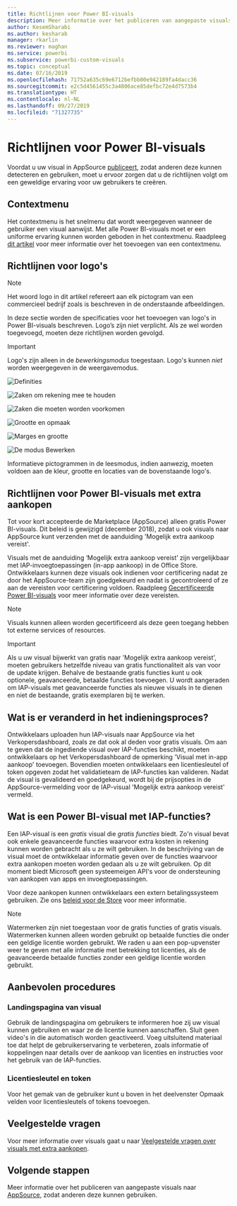 ```yaml
---
title: Richtlijnen voor Power BI-visuals
description: Meer informatie over het publiceren van aangepaste visuals naar AppSource, zodat anderen deze na aanschaf kunnen gebruiken.
author: KesemSharabi
ms.author: kesharab
manager: rkarlin
ms.reviewer: maghan
ms.service: powerbi
ms.subservice: powerbi-custom-visuals
ms.topic: conceptual
ms.date: 07/16/2019
ms.openlocfilehash: 71752a635c69e6712befbb00e942189fa4dacc36
ms.sourcegitcommit: e2c5d4561455c3a4806ace85defbc72e4d7573b4
ms.translationtype: HT
ms.contentlocale: nl-NL
ms.lasthandoff: 09/27/2019
ms.locfileid: "71327735"
---
```

# <a name="guidelines-for-power-bi-visuals"></a>Richtlijnen voor Power BI-visuals
Voordat u uw visual in AppSource [publiceert](https://docs.microsoft.com/power-bi/developer/office-store), zodat anderen deze kunnen detecteren en gebruiken, moet u ervoor zorgen dat u de richtlijnen volgt om een geweldige ervaring voor uw gebruikers te creëren. 

## <a name="context-menu"></a>Contextmenu
Het contextmenu is het snelmenu dat wordt weergegeven wanneer de gebruiker een visual aanwijst.
Met alle Power BI-visuals moet er een uniforme ervaring kunnen worden geboden in het contextmenu. Raadpleeg [dit artikel](https://github.com/Microsoft/PowerBI-visuals/blob/gh-pages/tutorials/building-bar-chart/adding-context-menu-to-the-bar.md) voor meer informatie over het toevoegen van een contextmenu.


## <a name="logo-guidelines"></a>Richtlijnen voor logo's
> [!NOTE]
> Het woord logo in dit artikel refereert aan elk pictogram van een commercieel bedrijf zoals is beschreven in de onderstaande afbeeldingen. 

In deze sectie worden de specificaties voor het toevoegen van logo's in Power BI-visuals beschreven. Logo’s zijn niet verplicht. Als ze wel worden toegevoegd, moeten deze richtlijnen worden gevolgd. 

> [!IMPORTANT]
> Logo's zijn alleen in de *bewerkingsmodus* toegestaan. Logo's kunnen *niet* worden weergegeven in de weergavemodus.


![Definities](media/guidelines-powerbi-visuals/definitions.png)

![Zaken om rekening mee te houden](media/guidelines-powerbi-visuals/things-to-keep-in-mind.png)

![Zaken die moeten worden voorkomen](media/guidelines-powerbi-visuals/things-to-avoid.png)

![Grootte en opmaak](media/guidelines-powerbi-visuals/size-and-format.png)

![Marges en grootte](media/guidelines-powerbi-visuals/margins-and-sizes.png)

![De modus Bewerken](media/guidelines-powerbi-visuals/logos-in-edit-mode.png)


Informatieve pictogrammen in de leesmodus, indien aanwezig, moeten voldoen aan de kleur, grootte en locaties van de bovenstaande logo's.

## <a name="guidelines-for-power-bi-visuals-with-additional-purchases"></a>Richtlijnen voor Power BI-visuals met extra aankopen

Tot voor kort accepteerde de Marketplace (AppSource) alleen gratis Power BI-visuals. Dit beleid is gewijzigd (december 2018), zodat u ook visuals naar AppSource kunt verzenden met de aanduiding 'Mogelijk extra aankoop vereist'. 

Visuals met de aanduiding ‘Mogelijk extra aankoop vereist’ zijn vergelijkbaar met IAP-invoegtoepassingen (in-app aankoop) in de Office Store. Ontwikkelaars kunnen deze visuals ook indienen voor certificering nadat ze door het AppSource-team zijn goedgekeurd en nadat is gecontroleerd of ze aan de vereisten voor certificering voldoen. Raadpleeg [Gecertificeerde Power BI-visuals](../power-bi-custom-visuals-certified.md) voor meer informatie over deze vereisten.

> [!NOTE]
> Visuals kunnen alleen worden gecertificeerd als deze geen toegang hebben tot externe services of resources.

>[!IMPORTANT]  
> Als u uw visual bijwerkt van gratis naar 'Mogelijk extra aankoop vereist', moeten gebruikers hetzelfde niveau van gratis functionaliteit als van voor de update krijgen. Behalve de bestaande gratis functies kunt u ook optionele, geavanceerde, betaalde functies toevoegen. U wordt aangeraden om IAP-visuals met geavanceerde functies als nieuwe visuals in te dienen en niet de bestaande, gratis exemplaren bij te werken.

## <a name="what-changed-in-the-submission-process"></a>Wat is er veranderd in het indieningsproces?

Ontwikkelaars uploaden hun IAP-visuals naar AppSource via het Verkopersdashboard, zoals ze dat ook al deden voor gratis visuals. Om aan te geven dat de ingediende visual over IAP-functies beschikt, moeten ontwikkelaars op het Verkopersdashboard de opmerking 'Visual met in-app aankoop' toevoegen. Bovendien moeten ontwikkelaars een licentiesleutel of token opgeven zodat het validatieteam de IAP-functies kan valideren. Nadat de visual is gevalideerd en goedgekeurd, wordt bij de prijsopties in de AppSource-vermelding voor de IAP-visual 'Mogelijk extra aankoop vereist' vermeld.

## <a name="what-is-a-power-bi-visual-with-iap-features"></a>Wat is een Power BI-visual met IAP-functies?

Een IAP-visual is een *gratis* visual die *gratis functies* biedt. Zo'n visual bevat ook enkele geavanceerde functies waarvoor extra kosten in rekening kunnen worden gebracht als u ze wilt gebruiken. In de beschrijving van de visual moet de ontwikkelaar informatie geven over de functies waarvoor extra aankopen moeten worden gedaan als u ze wilt gebruiken. Op dit moment biedt Microsoft geen systeemeigen API's voor de ondersteuning van aankopen van apps en invoegtoepassingen.

Voor deze aankopen kunnen ontwikkelaars een extern betalingssysteem gebruiken. Zie ons [beleid voor de Store](https://docs.microsoft.com/office/dev/store/validation-policies#2-apps-or-add-ins-can-display-certain-ads) voor meer informatie.

> [!NOTE]
> Watermerken zijn niet toegestaan voor de gratis functies of gratis visuals. Watermerken kunnen alleen worden gebruikt op betaalde functies die onder een geldige licentie worden gebruikt. We raden u aan een pop-upvenster weer te geven met alle informatie met betrekking tot licenties, als de geavanceerde betaalde functies zonder een geldige licentie worden gebruikt.  


## <a name="best-practices"></a>Aanbevolen procedures

### <a name="visual-landing-page"></a>Landingspagina van visual

Gebruik de landingspagina om gebruikers te informeren hoe zij uw visual kunnen gebruiken en waar ze de licentie kunnen aanschaffen. Sluit geen video's in die automatisch worden geactiveerd. Voeg uitsluitend materiaal toe dat helpt de gebruikerservaring te verbeteren, zoals informatie of koppelingen naar details over de aankoop van licenties en instructies voor het gebruik van de IAP-functies.

### <a name="license-key-and-token"></a>Licentiesleutel en token

Voor het gemak van de gebruiker kunt u boven in het deelvenster Opmaak velden voor licentiesleutels of tokens toevoegen.

## <a name="faq"></a>Veelgestelde vragen

Voor meer informatie over visuals gaat u naar [Veelgestelde vragen over visuals met extra aankopen](https://docs.microsoft.com/power-bi/power-bi-custom-visuals-faq#visuals-with-additional-purchases).

## <a name="next-steps"></a>Volgende stappen

Meer informatie over het publiceren van aangepaste visuals naar [AppSource](office-store.md), zodat anderen deze kunnen gebruiken.
